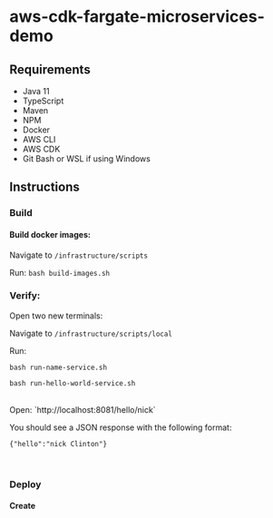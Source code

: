 # aws-cdk-fargate-microservices-demo

## Requirements
- Java 11
- TypeScript
- Maven
- NPM
- Docker
- AWS CLI
- AWS CDK
- Git Bash or WSL if using Windows

## Instructions
### Build

#### Build docker images:

Navigate to `/infrastructure/scripts`

Run: `bash build-images.sh`

### Verify:

Open two new terminals:

Navigate to `/infrastructure/scripts/local`

Run: 

`bash run-name-service.sh`

`bash run-hello-world-service.sh`

<br/>
Open:
`http://localhost:8081/hello/nick`

You should see a JSON response with the following format:

`{"hello":"nick Clinton"}`

<br/>

### Deploy

#### Create 
